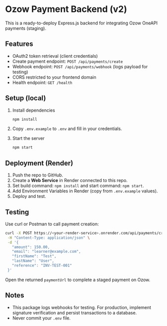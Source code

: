 # Ozow Payment Backend (v2)

This is a ready-to-deploy Express.js backend for integrating Ozow OneAPI payments (staging).

## Features
- OAuth2 token retrieval (client credentials)
- Create payment endpoint: `POST /api/payments/create`
- Webhook endpoint: `POST /api/payments/webhook` (logs payload for testing)
- CORS restricted to your frontend domain
- Health endpoint: `GET /health`

## Setup (local)
1. Install dependencies
   ```bash
   npm install
   ```

2. Copy `.env.example` to `.env` and fill in your credentials.

3. Start the server
   ```bash
   npm start
   ```

## Deployment (Render)
1. Push the repo to GitHub.
2. Create a **Web Service** in Render connected to this repo.
3. Set build command: `npm install` and start command: `npm start`.
4. Add Environment Variables in Render (copy from `.env.example` values).
5. Deploy and test.

## Testing
Use curl or Postman to call payment creation:
```bash
curl -X POST https://<your-render-service>.onrender.com/api/payments/create \
 -H "Content-Type: application/json" \
 -d '{
   "amount": 150.00,
   "email": "learner@example.com",
   "firstName": "Test",
   "lastName": "User",
   "reference": "INV-TEST-001"
 }'
```

Open the returned `paymentUrl` to complete a staged payment on Ozow.

## Notes
- This package logs webhooks for testing. For production, implement signature verification and persist transactions to a database.
- Never commit your `.env` file.
